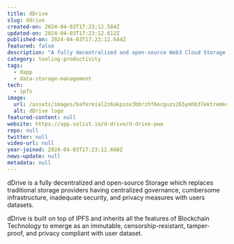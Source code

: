 ```yaml
---
title: dDrive
slug: ddrive
created-on: 2024-04-03T17:23:12.584Z
updated-on: 2024-04-03T17:23:12.612Z
published-on: 2024-04-03T17:23:12.644Z
featured: false
description: "A fully decentralized and open-source Web3 Cloud Storage solution."
category: tooling-productivity
tags:
  - dapp
  - data-storage-management
tech:
  - ipfs
image:
  url: /assets/images/bafkreial2z6akpzox3bbrzhf6ocguzs265ymhb37ektremkdigdexo25vu.png
  alt: dDrive logo
featured-content: null
website: https://app.valist.io/d-drive/d-drive-pwa
repo: null
twitter: null
video-url: null
year-joined: 2024-04-03T17:23:12.660Z
news-update: null
metadata: null
---
```


dDrive is a fully decentralized and open-source Storage which replaces traditional storage providers having centralized governance, cumbersome infrastructure, inadequate security, and privacy measures with users datasets.

dDrive is built on top of IPFS and inherits all the features of Blockchain Technology to emerge as an immutable, censorship-resistant, tamper-proof, and privacy compliant with user dataset.
